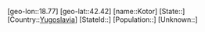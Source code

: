 ﻿---
location: [42.42,18.77]
type: City
tags:
- geo/City


SpocWebEntityId: 31595
isDeleted: false
confidential: public

---
[geo-lon::18.77]
[geo-lat::42.42]
[name::Kotor]
[State::]
[Country::[Yugoslavia](geo/Continent/Europe/Yugoslavia.md)]
[StateId::]
[Population::]
[Unknown::]


